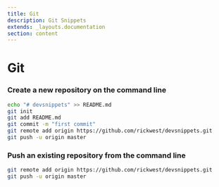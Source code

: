 ```yaml
---
title: Git
description: Git Snippets
extends: _layouts.documentation
section: content
---
```


# Git

### Create a new repository on the command line

```bash
echo "# devsnippets" >> README.md
git init
git add README.md
git commit -m "first commit"
git remote add origin https://github.com/rickwest/devsnippets.git
git push -u origin master
```

### Push an existing repository from the command line

```bash
git remote add origin https://github.com/rickwest/devsnippets.git
git push -u origin master
```

